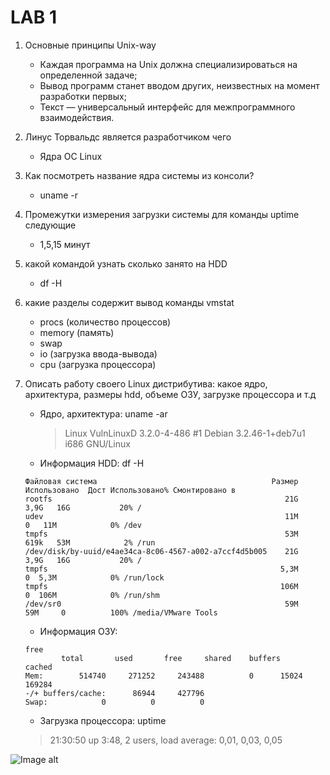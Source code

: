 # LAB 1
1. Основные принципы Unix-way 
	* Каждая программа на Unix должна специализироваться на определенной задаче;
    * Вывод программ станет вводом других, неизвестных на момент разработки первых;
    * Текст — универсальный интерфейс для межпрограммного взаимодействия.
2. 	Линус Торвальдс является разработчиком чего
	* Ядра ОС Linux 
3. 	Как посмотреть  название ядра системы из консоли?
	* uname -r
4. 	Промежутки измерения загрузки системы для команды uptime следующие
	* 1,5,15 минут
	
5. 	какой командой узнать сколько занято на HDD
	* df -H
6. 	какие разделы содержит вывод команды vmstat
	* procs (количество процессов)
	* memory (память)
	* swap
	* io (загрузка ввода-вывода)
	* cpu (загрузка процессора)
	
7. Описать работу своего Linux дистрибутива: какое ядро, архитектура, размеры hdd, объеме ОЗУ, загрузке процессора и т.д

 	* Ядро, архитектура:
  	  uname -ar
  	  > Linux VulnLinuxD 3.2.0-4-486 #1 Debian 3.2.46-1+deb7u1 i686 GNU/Linux
	
 	* Информация HDD:
  	  df -H
	```
	Файловая система                                       Размер Использовано  Дост Использовано% Cмонтировано в
	rootfs                                                    21G         3,9G   16G           20% /
	udev                                                      11M            0   11M            0% /dev
	tmpfs                                                     53M         619k   53M            2% /run
	/dev/disk/by-uuid/e4ae34ca-8c06-4567-a002-a7ccf4d5b005    21G         3,9G   16G           20% /
	tmpfs                                                    5,3M            0  5,3M            0% /run/lock
	tmpfs                                                    106M            0  106M            0% /run/shm
	/dev/sr0                                                  59M          59M     0          100% /media/VMware Tools
	```
	* Информация ОЗУ:
	```
	free 
	        total       used       free     shared    buffers     cached
	Mem:        514740     271252     243488          0      15024     169284
	-/+ buffers/cache:      86944     427796
	Swap:            0          0          0
	```
	* Загрузка процессора:
	uptime
	>21:30:50 up  3:48,  2 users,  load average: 0,01, 0,03, 0,05

![Image alt](https://github.com/Kirito1899/llinux/blob/lab1/%D0%B8%D0%B7%D0%BE%D0%B1%D1%80%D0%B0%D0%B6%D0%B5%D0%BD%D0%B8%D0%B5_2021-02-24_105646.png)
  
  
